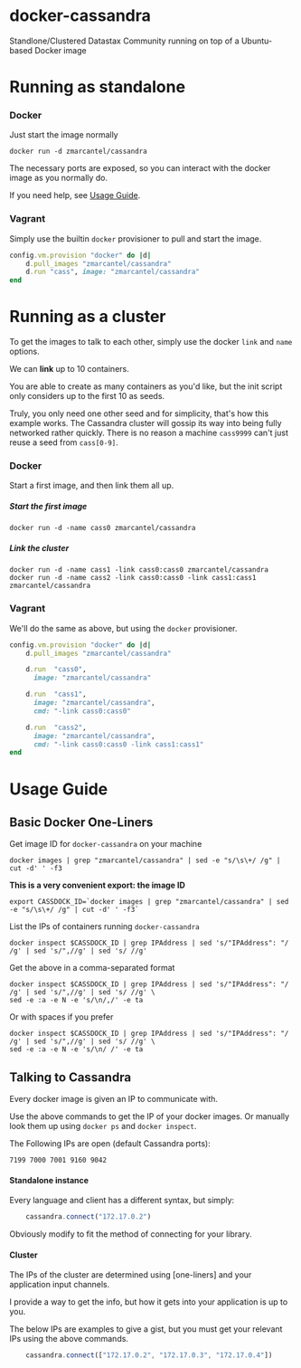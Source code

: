 docker-cassandra
================

Standlone/Clustered Datastax Community running on top of a Ubuntu-based Docker image


Running as standalone
=====================

### Docker

Just start the image normally

    docker run -d zmarcantel/cassandra

The necessary ports are exposed, so you can interact with the docker image as you normally do.

If you need help, see [Usage Guide](#usage-guide).


### Vagrant

Simply use the builtin `docker` provisioner to pull and start the image.

````ruby
config.vm.provision "docker" do |d|
    d.pull_images "zmarcantel/cassandra"
    d.run "cass", image: "zmarcantel/cassandra"
end
````


Running as a cluster
====================

To get the images to talk to each other, simply use the docker `link` and `name` options.

We can __link__ up to 10 containers.

You are able to create as many containers as you'd like, but the init script only considers up to the first 10 as seeds.

Truly, you only need one other seed and for simplicity, that's how this example works. The Cassandra cluster will gossip its way into being fully networked rather quickly. There is no reason a machine `cass9999` can't just reuse a seed from `cass[0-9]`.


### Docker

Start a first image, and then link them all up.

##### Start the first image

    docker run -d -name cass0 zmarcantel/cassandra

##### Link the cluster

    docker run -d -name cass1 -link cass0:cass0 zmarcantel/cassandra
    docker run -d -name cass2 -link cass0:cass0 -link cass1:cass1 zmarcantel/cassandra


### Vagrant

We'll do the same as above, but using the `docker` provisioner.

````ruby
config.vm.provision "docker" do |d|
    d.pull_images "zmarcantel/cassandra"

    d.run  "cass0",
      image: "zmarcantel/cassandra"

    d.run  "cass1",
      image: "zmarcantel/cassandra",
      cmd: "-link cass0:cass0"

    d.run  "cass2",
      image: "zmarcantel/cassandra",
      cmd: "-link cass0:cass0 -link cass1:cass1"
end
````



Usage Guide
===========

## Basic Docker One-Liners

Get image ID for `docker-cassandra` on your machine

    docker images | grep "zmarcantel/cassandra" | sed -e "s/\s\+/ /g" | cut -d' ' -f3

__This is a very convenient export: the image ID__

    export CASSDOCK_ID=`docker images | grep "zmarcantel/cassandra" | sed -e "s/\s\+/ /g" | cut -d' ' -f3`

List the IPs of containers running `docker-cassandra`

    docker inspect $CASSDOCK_ID | grep IPAddress | sed 's/"IPAddress": "/ /g' | sed 's/",//g' | sed 's/ //g'

Get the above in a comma-separated format

    docker inspect $CASSDOCK_ID | grep IPAddress | sed 's/"IPAddress": "/ /g' | sed 's/",//g' | sed 's/ //g' \
    sed -e :a -e N -e 's/\n/,/' -e ta

Or with spaces if you prefer

    docker inspect $CASSDOCK_ID | grep IPAddress | sed 's/"IPAddress": "/ /g' | sed 's/",//g' | sed 's/ //g' \
    sed -e :a -e N -e 's/\n/ /' -e ta


## Talking to Cassandra

Every docker image is given an IP to communicate with.

Use the above commands to get the IP of your docker images. Or manually look them up using `docker ps` and `docker inspect`.

The Following IPs are open (default Cassandra ports):

    7199 7000 7001 9160 9042

#### Standalone instance

Every language and client has a different syntax, but simply:

````js
    cassandra.connect("172.17.0.2")
````

Obviously modify to fit the method of connecting for your library.


#### Cluster

The IPs of the cluster are determined using [one-liners] and your application input channels.

I provide a way to get the info, but how it gets into your application is up to you.

The below IPs are examples to give a gist, but you must get your relevant IPs using the above commands.

````js
    cassandra.connect(["172.17.0.2", "172.17.0.3", "172.17.0.4"])
````
